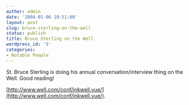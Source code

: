 ```yaml
---
author: admin
date: '2004-01-06 10:51:00'
layout: post
slug: bruce-sterling-on-the-well
status: publish
title: Bruce Sterling on the Well
wordpress_id: '5'
categories:
- Notable People
---
```


St. Bruce Sterling is doing his annual conversation/interview thing on
the Well. Good reading!

[http://www.well.com/conf/inkwell.vue/](http://www.well.com/conf/inkwell.vue/).
